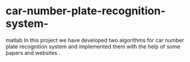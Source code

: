 # car-number-plate-recognition-system-
matlab 
In this project we have developed two algorithms for car number plate recognition system and implemented them 
with the help of some papers and websites .

